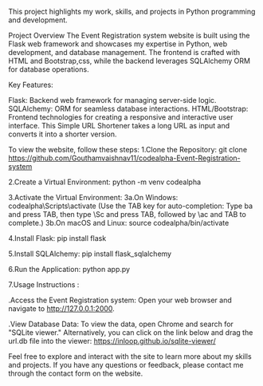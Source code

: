 This project highlights my work, skills, and projects in Python programming and development.

Project Overview The Event Registration system website is built using the Flask web framework and showcases my expertise in Python, web development, and database management. The frontend is crafted with HTML and Bootstrap,css, while the backend leverages SQLAlchemy ORM for database operations.

Key Features:

Flask: Backend web framework for managing server-side logic. SQLAlchemy: ORM for seamless database interactions. HTML/Bootstrap: Frontend technologies for creating a responsive and interactive user interface. This Simple URL Shortener takes a long URL as input and converts it into a shorter version.

To view the website, follow these steps: 1.Clone the Repository: git clone https://github.com/Gouthamvaishnav11/codealpha-Event-Registration-system

2.Create a Virtual Environment: python -m venv codealpha

3.Activate the Virtual Environment: 3a.On Windows: codealpha\Scripts\activate (Use the TAB key for auto-completion: Type ba and press TAB, then type \Sc and press TAB, followed by \ac and TAB to complete.) 3b.On macOS and Linux: source codealpha/bin/activate

4.Install Flask: pip install flask

5.Install SQLAlchemy: pip install flask_sqlalchemy

6.Run the Application: python app.py

7.Usage Instructions :

.Access the Event Registration system: Open your web browser and navigate to http://127.0.0.1:2000.

.View Database Data: To view the data, open Chrome and search for "SQLite viewer." Alternatively, you can click on the link below and drag the url.db file into the viewer: https://inloop.github.io/sqlite-viewer/

Feel free to explore and interact with the site to learn more about my skills and projects. If you have any questions or feedback, please contact me through the contact form on the website.
